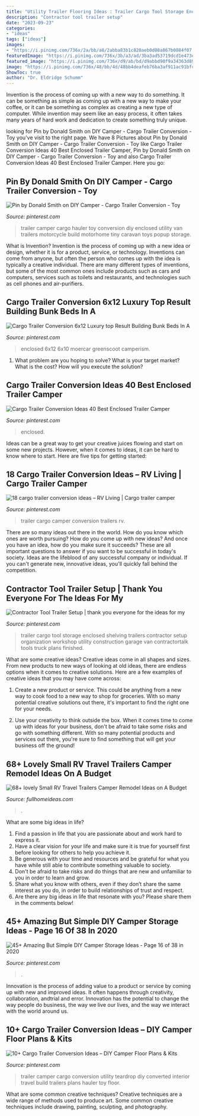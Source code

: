 ```yaml
---
title: "Utility Trailer Flooring Ideas : Trailer Cargo Tool Storage Enclosed Shelving Trailers Contractor Setup Organization Workshop Utility Construction Garage Van Contractortalk Tools Truck Plans Finished"
description: "Contractor tool trailer setup"
date: "2023-09-23"
categories:
- "ideas"
tags: ["ideas"]
images:
- "https://i.pinimg.com/736x/2a/bb/a8/2abba83b1c820aeb0d08a867b0884f07.jpg"
featuredImage: "https://i.pinimg.com/736x/3b/a3/ad/3ba3ad53719dcd1e473e9c0e37849b67.jpg"
featured_image: "https://i.pinimg.com/736x/d9/ab/bd/d9abbd90f9a34363d8921328590de31a--trailer-storage-tool-storage.jpg?b=t"
image: "https://i.pinimg.com/736x/48/bb/4d/48bb4deafeb76ba3af911ac91bfc324e.jpg"
ShowToc: true
author: "Dr. Eldridge Schumm"
---
```



Invention is the process of coming up with a new way to do something. It can be something as simple as coming up with a new way to make your coffee, or it can be something as complex as creating a new type of computer. While invention may seem like an easy process, it often takes many years of hard work and dedication to create something truly unique.

	

		
looking for Pin by Donald Smith on DIY Camper - Cargo Trailer Conversion - Toy you've visit to the right page. We have 8 Pictures about Pin by Donald Smith on DIY Camper - Cargo Trailer Conversion - Toy like Cargo Trailer Conversion Ideas 40 Best Enclosed Trailer Camper, Pin by Donald Smith on DIY Camper - Cargo Trailer Conversion - Toy and also Cargo Trailer Conversion Ideas 40 Best Enclosed Trailer Camper. Here you go:
		
    
## Pin By Donald Smith On DIY Camper - Cargo Trailer Conversion - Toy

<img loading=lazy src="https://i.pinimg.com/736x/2a/bb/a8/2abba83b1c820aeb0d08a867b0884f07.jpg" onerror="this.onerror=null;this.src='https://tse2.mm.bing.net/th?id=OIP.Xrw8zEFxwDUBYq60Y3_J7AHaJ3&amp;pid=15.1';" alt="Pin by Donald Smith on DIY Camper - Cargo Trailer Conversion - Toy">

_Source: pinterest.com_

>trailer camper cargo hauler toy conversion diy enclosed utility van trailers motorcycle build motorhome tiny caravan toys popup storage. 

	

What is Invention?
Invention is the process of coming up with a new idea or design, whether it is for a product, service, or technology. Inventions can come from anyone, but often the person who comes up with the idea is typically a creative individual. There are many different types of inventions, but some of the most common ones include products such as cars and computers, services such as toilets and restaurants, and technologies such as cell phones and air-purifiers.

    
## Cargo Trailer Conversion 6x12 Luxury Top Result Building Bunk Beds In A

<img loading=lazy src="https://i.pinimg.com/736x/56/ce/2e/56ce2e6265b0f721017fb1603f7ca181.jpg" onerror="this.onerror=null;this.src='https://tse4.mm.bing.net/th?id=OIP.FCL6lIPdAm6OEit7fFMsZQHaJ4&amp;pid=15.1';" alt="Cargo Trailer Conversion 6x12 Luxury top Result Building Bunk Beds In A">

_Source: pinterest.com_

>enclosed 6x12 6x10 moercar greenscoot camperism. 

	

1. What problem are you hoping to solve? What is your target market? What is the cost? How will you execute the solution?

    
## Cargo Trailer Conversion Ideas 40 Best Enclosed Trailer Camper

<img loading=lazy src="https://i.pinimg.com/736x/fc/68/12/fc681219245886e97d24513ae6e41d7e.jpg" onerror="this.onerror=null;this.src='https://tse3.mm.bing.net/th?id=OIP.0EzNHjzupYRGEHP0wYt8TgHaLV&amp;pid=15.1';" alt="Cargo Trailer Conversion Ideas 40 Best Enclosed Trailer Camper">

_Source: pinterest.com_

>enclosed. 

	

Ideas can be a great way to get your creative juices flowing and start on some new projects. However, when it comes to ideas, it can be hard to know where to start. Here are five tips for getting started: 

    
## 18 Cargo Trailer Conversion Ideas – RV Living | Cargo Trailer Camper

<img loading=lazy src="https://i.pinimg.com/736x/0a/85/c9/0a85c995687c54c805b319490bd59df4.jpg" onerror="this.onerror=null;this.src='https://tse4.mm.bing.net/th?id=OIP.lRqQJssFMJKLt8SHn-jIWAHaKw&amp;pid=15.1';" alt="18 cargo trailer conversion ideas – RV Living | Cargo trailer camper">

_Source: pinterest.com_

>trailer cargo camper conversion trailers rv. 

	

There are so many ideas out there in the world. How do you know which ones are worth pursuing? How do you come up with new ideas? And once you have an idea, how do you make sure it succeeds? These are all important questions to answer if you want to be successful in today's society. Ideas are the lifeblood of any successful company or individual. If you can't generate new, innovative ideas, you'll quickly fall behind the competition.

    
## Contractor Tool Trailer Setup | Thank You Everyone For The Ideas For My

<img loading=lazy src="https://i.pinimg.com/736x/d9/ab/bd/d9abbd90f9a34363d8921328590de31a--trailer-storage-tool-storage.jpg?b=t" onerror="this.onerror=null;this.src='https://tse2.mm.bing.net/th?id=OIP.29bPqHtvYPDh7S6_2hSGqwHaFi&amp;pid=15.1';" alt="Contractor Tool Trailer Setup | thank you everyone for the ideas for my">

_Source: pinterest.com_

>trailer cargo tool storage enclosed shelving trailers contractor setup organization workshop utility construction garage van contractortalk tools truck plans finished. 

	

What are some creative ideas?
Creative ideas come in all shapes and sizes. From new products to new ways of looking at old ideas, there are endless options when it comes to creative solutions. Here are a few examples of creative ideas that you may have come across: 
1. Create a new product or service. This could be anything from a new way to cook food to a new way to shop for groceries. With so many potential creative solutions out there, it's important to find the right one for your needs. 

2. Use your creativity to think outside the box. When it comes time to come up with ideas for your business, don't be afraid to take some risks and go with something different. With so many potential products and services out there, you're sure to find something that will get your business off the ground! 


    
## 68+ Lovely Small RV Travel Trailers Camper Remodel Ideas On A Budget

<img loading=lazy src="http://fullhomeideas.com/wp-content/uploads/2018/10/68-lovely-Small-RV-Travel-Trailers-Camper-Remodel-Ideas-on-A-Budget-06.jpg" onerror="this.onerror=null;this.src='https://tse1.mm.bing.net/th?id=OIP.OzhwvOCNnnzlqFwsGq22ZQHaJs&amp;pid=15.1';" alt="68+ lovely Small RV Travel Trailers Camper Remodel Ideas on A Budget">

_Source: fullhomeideas.com_

>. 

	

What are some big ideas in life?
1. Find a passion in life that you are passionate about and work hard to express it.
2. Have a clear vision for your life and make sure it is true for yourself first before looking for others to help you achieve it.
3. Be generous with your time and resources and be grateful for what you have while still able to contribute something valuable to society.
4. Don't be afraid to take risks and do things that are new and unfamiliar to you in order to learn and grow.
5. Share what you know with others, even if they don’t share the same interest as you do, in order to build relationships of trust and respect. 
6. Are there any big ideas in life that resonate with you? Please share them in the comments below!

    
## 45+ Amazing But Simple DIY Camper Storage Ideas - Page 16 Of 38 In 2020

<img loading=lazy src="https://i.pinimg.com/736x/3b/a3/ad/3ba3ad53719dcd1e473e9c0e37849b67.jpg" onerror="this.onerror=null;this.src='https://tse2.mm.bing.net/th?id=OIP.CKYAfwYUXBVh0lRmaiBXZAHaJC&amp;pid=15.1';" alt="45+ Amazing But Simple DIY Camper Storage Ideas - Page 16 of 38 in 2020">

_Source: pinterest.com_

>. 

	

Innovation is the process of adding value to a product or service by coming up with new and improved ideas. It often happens through creativity, collaboration, andtrial and error. Innovation has the potential to change the way people do business, the way we live our lives, and the way we interact with the world around us.

    
## 10+ Cargo Trailer Conversion Ideas – DIY Camper Floor Plans &amp; Kits

<img loading=lazy src="https://i.pinimg.com/736x/48/bb/4d/48bb4deafeb76ba3af911ac91bfc324e.jpg" onerror="this.onerror=null;this.src='https://tse2.mm.bing.net/th?id=OIP.7zsE4sdWxqSHwtKfhAnKzAHaLG&amp;pid=15.1';" alt="10+ Cargo Trailer Conversion Ideas – DIY Camper Floor Plans &amp; Kits">

_Source: pinterest.com_

>trailer camper cargo conversion utility teardrop diy converted interior travel build trailers plans hauler toy floor. 

	

What are some common creative techniques?
Creative techniques are a wide range of methods used to produce art. Some common creative techniques include drawing, painting, sculpting, and photography.

